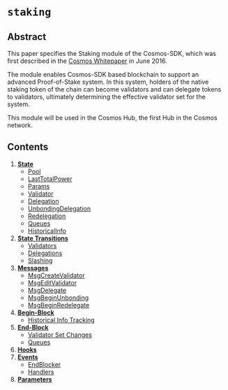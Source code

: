 <!--
order: 0
title: Staking Overview
parent:
  title: "staking"
-->

# `staking`

## Abstract

This paper specifies the Staking module of the Cosmos-SDK, which was first
described in the [Cosmos Whitepaper](https://cosmos.network/about/whitepaper)
in June 2016. 

The module enables Cosmos-SDK based blockchain to support an advanced
Proof-of-Stake system. In this system, holders of the native staking token of
the chain can become validators and can delegate tokens to validators,
ultimately determining the effective validator set for the system.

This module will be used in the Cosmos Hub, the first Hub in the Cosmos
network.

## Contents

1. **[State](01_state.md)**
    - [Pool](01_state.md#pool)
    - [LastTotalPower](01_state.md#lasttotalpower)
    - [Params](01_state.md#params)
    - [Validator](01_state.md#validator)
    - [Delegation](01_state.md#delegation)
    - [UnbondingDelegation](01_state.md#unbondingdelegation)
    - [Redelegation](01_state.md#redelegation)
    - [Queues](01_state.md#queues)
    - [HistoricalInfo](01_state.md#historicalinfo)
2. **[State Transitions](02_state_transitions.md)**
    - [Validators](02_state_transitions.md#validators)
    - [Delegations](02_state_transitions.md#delegations)
    - [Slashing](02_state_transitions.md#slashing)
3. **[Messages](03_messages.md)**
    - [MsgCreateValidator](03_messages.md#msgcreatevalidator)
    - [MsgEditValidator](03_messages.md#msgeditvalidator)
    - [MsgDelegate](03_messages.md#msgdelegate)
    - [MsgBeginUnbonding](03_messages.md#msgbeginunbonding)
    - [MsgBeginRedelegate](03_messages.md#msgbeginredelegate)
4. **[Begin-Block](04_begin_block.md)**
    - [Historical Info Tracking](04_begin_block.md#historical-info-tracking)
5. **[End-Block ](05_end_block.md)**
    - [Validator Set Changes](05_end_block.md#validator-set-changes)
    - [Queues ](05_end_block.md#queues-)
6. **[Hooks](06_hooks.md)**
7. **[Events](07_events.md)**
    - [EndBlocker](07_events.md#endblocker)
    - [Handlers](07_events.md#handlers)
8. **[Parameters](08_params.md)**
